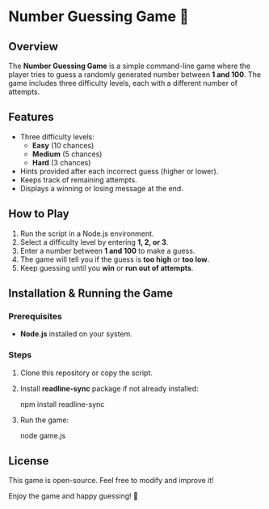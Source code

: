 # Number Guessing Game 🎯

## Overview
The **Number Guessing Game** is a simple command-line game where the player tries to guess a randomly generated number between **1 and 100**. The game includes three difficulty levels, each with a different number of attempts.

## Features
- Three difficulty levels:
  - **Easy** (10 chances)
  - **Medium** (5 chances)
  - **Hard** (3 chances)
- Hints provided after each incorrect guess (higher or lower).
- Keeps track of remaining attempts.
- Displays a winning or losing message at the end.

## How to Play
1. Run the script in a Node.js environment.
2. Select a difficulty level by entering **1, 2, or 3**.
3. Enter a number between **1 and 100** to make a guess.
4. The game will tell you if the guess is **too high** or **too low**.
5. Keep guessing until you **win** or **run out of attempts**.

## Installation & Running the Game
### Prerequisites
- **Node.js** installed on your system.

### Steps
1. Clone this repository or copy the script.
2. Install **readline-sync** package if not already installed:
   
   npm install readline-sync
   
3. Run the game:
   
   node game.js



## License
This game is open-source. Feel free to modify and improve it!


Enjoy the game and happy guessing! 🎉

